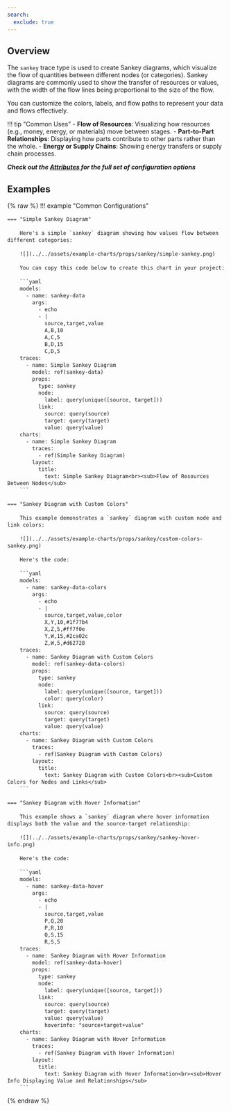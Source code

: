```yaml
---
search:
  exclude: true
---
```

<!--start-->
## Overview

The `sankey` trace type is used to create Sankey diagrams, which visualize the flow of quantities between different nodes (or categories). Sankey diagrams are commonly used to show the transfer of resources or values, with the width of the flow lines being proportional to the size of the flow.

You can customize the colors, labels, and flow paths to represent your data and flows effectively.

!!! tip "Common Uses"
    - **Flow of Resources**: Visualizing how resources (e.g., money, energy, or materials) move between stages.
    - **Part-to-Part Relationships**: Displaying how parts contribute to other parts rather than the whole.
    - **Energy or Supply Chains**: Showing energy transfers or supply chain processes.

_**Check out the [Attributes](../configuration/Trace/Props/Sankey/#attributes) for the full set of configuration options**_

## Examples

{% raw %}
!!! example "Common Configurations"

    === "Simple Sankey Diagram"

        Here's a simple `sankey` diagram showing how values flow between different categories:

        ![](../../assets/example-charts/props/sankey/simple-sankey.png)

        You can copy this code below to create this chart in your project:

        ```yaml
        models:
          - name: sankey-data
            args:
              - echo
              - |
                source,target,value
                A,B,10
                A,C,5
                B,D,15
                C,D,5
        traces:
          - name: Simple Sankey Diagram
            model: ref(sankey-data)
            props:
              type: sankey
              node:
                label: query(unique([source, target]))
              link:
                source: query(source)
                target: query(target)
                value: query(value)
        charts:
          - name: Simple Sankey Diagram
            traces:
              - ref(Simple Sankey Diagram)
            layout:
              title:
                text: Simple Sankey Diagram<br><sub>Flow of Resources Between Nodes</sub>
        ```

    === "Sankey Diagram with Custom Colors"

        This example demonstrates a `sankey` diagram with custom node and link colors:

        ![](../../assets/example-charts/props/sankey/custom-colors-sankey.png)

        Here's the code:

        ```yaml
        models:
          - name: sankey-data-colors
            args:
              - echo
              - |
                source,target,value,color
                X,Y,10,#1f77b4
                X,Z,5,#ff7f0e
                Y,W,15,#2ca02c
                Z,W,5,#d62728
        traces:
          - name: Sankey Diagram with Custom Colors
            model: ref(sankey-data-colors)
            props:
              type: sankey
              node:
                label: query(unique([source, target]))
                color: query(color)
              link:
                source: query(source)
                target: query(target)
                value: query(value)
        charts:
          - name: Sankey Diagram with Custom Colors
            traces:
              - ref(Sankey Diagram with Custom Colors)
            layout:
              title:
                text: Sankey Diagram with Custom Colors<br><sub>Custom Colors for Nodes and Links</sub>
        ```

    === "Sankey Diagram with Hover Information"

        This example shows a `sankey` diagram where hover information displays both the value and the source-target relationship:

        ![](../../assets/example-charts/props/sankey/sankey-hover-info.png)

        Here's the code:

        ```yaml
        models:
          - name: sankey-data-hover
            args:
              - echo
              - |
                source,target,value
                P,Q,20
                P,R,10
                Q,S,15
                R,S,5
        traces:
          - name: Sankey Diagram with Hover Information
            model: ref(sankey-data-hover)
            props:
              type: sankey
              node:
                label: query(unique([source, target]))
              link:
                source: query(source)
                target: query(target)
                value: query(value)
                hoverinfo: "source+target+value"
        charts:
          - name: Sankey Diagram with Hover Information
            traces:
              - ref(Sankey Diagram with Hover Information)
            layout:
              title:
                text: Sankey Diagram with Hover Information<br><sub>Hover Info Displaying Value and Relationships</sub>
        ```

{% endraw %}
<!--end-->